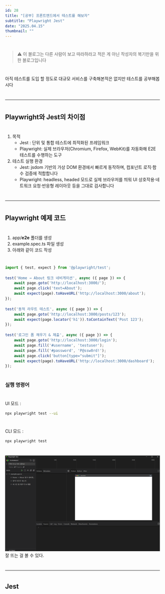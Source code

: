 ```yaml
---
id: 28
title: "[공부] 프론트엔드에서 테스트를 해보자"
subtitle: "Playwright Jest"
date: "2025.04.15"
thumbnail: ""
---
```

#

>⚠️ 이 블로그는 다른 사람이 보고 따라하라고 적은 게 아닌 작성자의 복기만을 위한 블로그입니다
#
아직 테스트를 도입 할 정도로 대규모 서비스를 구축해본적은 없지만 테스트를 공부해봅시다
#
---
#
## Playwright와 Jest의 차이점
#
1. 목적
    - Jest : 단위 및 통합 테스트에 최적화된 프레임워크
    - Playwright: 실제 브라우저(Chromium, Firefox, WebKit)를 자동화해 E2E 테스트를 수행하는 도구
2. 테스트 실행 환경
    - Jest: jsdom 기반의 가상 DOM 환경에서 빠르게 동작하며, 컴포넌트 로직·함수 검증에 적합합니다 
    - Playwright: headless, headed 모드로 실제 브라우저를 띄워 UI 상호작용·네트워크 요청·반응형 레이아웃 등을 그대로 검사합니다
#
---
#
## Playwright 예제 코드 
#
1. app/**e2e** 폴더를 생성
2. example.spec.ts 파일 생성
3. 아래와 같이 코드 작성
#
```js
import { test, expect } from '@playwright/test';

test('Home → About 링크 네비게이션', async ({ page }) => {
    await page.goto('http://localhost:3000/');
    await page.click('text=About');                                     
    await expect(page).toHaveURL('http://localhost:3000/about');      
});

test('동적 라우트 테스트', async ({ page }) => {
    await page.goto('http://localhost:3000/posts/123');
    await expect(page.locator('h1')).toContainText('Post 123'); 
});

test('로그인 폼 채우기 & 제출', async ({ page }) => {
    await page.goto('http://localhost:3000/login');
    await page.fill('#username', 'testuser');                        
    await page.fill('#password', 'P@ssw0rd!');
    await page.click('button[type="submit"]');
    await expect(page).toHaveURL('http://localhost:3000/dashboard');
});
```
#
### 실행 명령어
#
UI 모드 : 

```bash
npx playwright test --ui
```

#
CLI 모드 : 

```bash
npx playwright test
```

#
<img src="../../static/image/Test1.png" width="800">
잘 뜨는 걸 볼 수 있다.

#
---
#
## Jest
#
